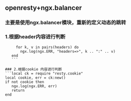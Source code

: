## openresty+ngx.balancer

### 主要是使用ngx.balancer模块，重新的定义动态的跳转

### 1.根据header内容进行判断
 ```local headers = ngx.resp.get_headers()
      for k, v in pairs(headers) do
        ngx.log(ngx.ERR, "headers=>", k .. ":" .. v)
    end
    ```

### 2.根据cookie 内容进行判断
```local ck = require "resty.cookie"
local cookie, err = ck:new()
if not cookie then
    ngx.log(ngx.ERR, err)
    return
end
```
